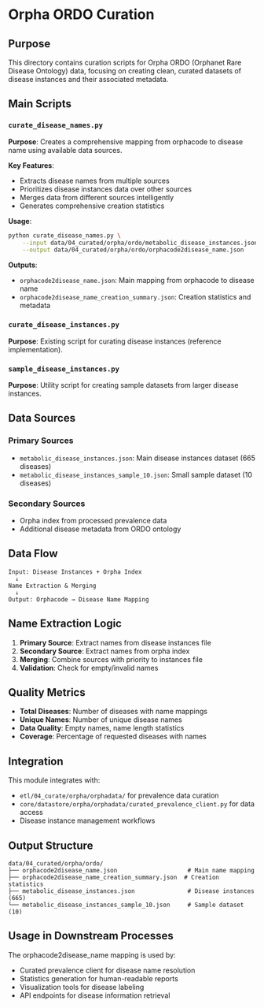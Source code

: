 # Orpha ORDO Curation

## Purpose

This directory contains curation scripts for Orpha ORDO (Orphanet Rare Disease Ontology) data, focusing on creating clean, curated datasets of disease instances and their associated metadata.

## Main Scripts

### `curate_disease_names.py`

**Purpose**: Creates a comprehensive mapping from orphacode to disease name using available data sources.

**Key Features**:
- Extracts disease names from multiple sources
- Prioritizes disease instances data over other sources
- Merges data from different sources intelligently
- Generates comprehensive creation statistics

**Usage**:
```bash
python curate_disease_names.py \
    --input data/04_curated/orpha/ordo/metabolic_disease_instances.json \
    --output data/04_curated/orpha/ordo/orphacode2disease_name.json
```

**Outputs**:
- `orphacode2disease_name.json`: Main mapping from orphacode to disease name
- `orphacode2disease_name_creation_summary.json`: Creation statistics and metadata

### `curate_disease_instances.py`

**Purpose**: Existing script for curating disease instances (reference implementation).

### `sample_disease_instances.py`

**Purpose**: Utility script for creating sample datasets from larger disease instances.

## Data Sources

### Primary Sources
- `metabolic_disease_instances.json`: Main disease instances dataset (665 diseases)
- `metabolic_disease_instances_sample_10.json`: Small sample dataset (10 diseases)

### Secondary Sources
- Orpha index from processed prevalence data
- Additional disease metadata from ORDO ontology

## Data Flow

```
Input: Disease Instances + Orpha Index
  ↓
Name Extraction & Merging
  ↓
Output: Orphacode → Disease Name Mapping
```

## Name Extraction Logic

1. **Primary Source**: Extract names from disease instances file
2. **Secondary Source**: Extract names from orpha index
3. **Merging**: Combine sources with priority to instances file
4. **Validation**: Check for empty/invalid names

## Quality Metrics

- **Total Diseases**: Number of diseases with name mappings
- **Unique Names**: Number of unique disease names
- **Data Quality**: Empty names, name length statistics
- **Coverage**: Percentage of requested diseases with names

## Integration

This module integrates with:
- `etl/04_curate/orpha/orphadata/` for prevalence data curation
- `core/datastore/orpha/orphadata/curated_prevalence_client.py` for data access
- Disease instance management workflows

## Output Structure

```
data/04_curated/orpha/ordo/
├── orphacode2disease_name.json                    # Main name mapping
├── orphacode2disease_name_creation_summary.json  # Creation statistics
├── metabolic_disease_instances.json               # Disease instances (665)
└── metabolic_disease_instances_sample_10.json     # Sample dataset (10)
```

## Usage in Downstream Processes

The orphacode2disease_name mapping is used by:
- Curated prevalence client for disease name resolution
- Statistics generation for human-readable reports
- Visualization tools for disease labeling
- API endpoints for disease information retrieval 